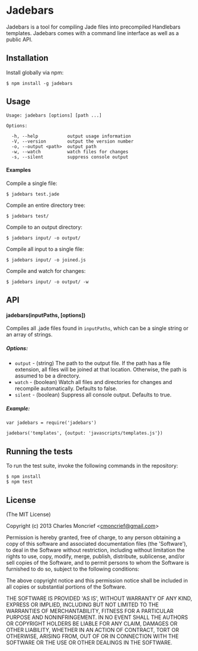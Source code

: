 # Jadebars

Jadebars is a tool for compiling Jade files into precompiled Handlebars templates. Jadebars comes with a command line interface as well as a public API.

## Installation

Install globally via npm:

    $ npm install -g jadebars

## Usage

    Usage: jadebars [options] [path ...]

    Options:

      -h, --help           output usage information
      -V, --version        output the version number
      -o, --output <path>  output path
      -w, --watch          watch files for changes
      -s, --silent         suppress console output

#### Examples

Compile a single file:
    
    $ jadebars test.jade

Compile an entire directory tree:
    
    $ jadebars test/

Compile to an output directory:
    
    $ jadebars input/ -o output/

Compile all input to a single file:
    
    $ jadebars input/ -o joined.js

Compile and watch for changes:

    $ jadebars input/ -o output/ -w

## API

#### jadebars(inputPaths, [options])

Compiles all .jade files found in `inputPaths`, which can be a single string or an array of strings. 

##### Options:

* `output` - (string) The path to the output file. If the path has a file extension, all files will be joined at that location. Otherwise, the path is assumed to be a directory.
* `watch` - (boolean) Watch all files and directories for changes and recompile automatically. Defaults to false.
* `silent` - (boolean) Suppress all console output. Defaults to true.

##### Example:

    var jadebars = require('jadebars')

    jadebars('templates', {output: 'javascripts/templates.js'})

## Running the tests

To run the test suite, invoke the following commands in the repository:

    $ npm install
    $ npm test

## License

(The MIT License)

Copyright (c) 2013 Charles Moncrief <<cmoncrief@gmail.com>>

Permission is hereby granted, free of charge, to any person obtaining
a copy of this software and associated documentation files (the
'Software'), to deal in the Software without restriction, including
without limitation the rights to use, copy, modify, merge, publish,
distribute, sublicense, and/or sell copies of the Software, and to
permit persons to whom the Software is furnished to do so, subject to
the following conditions:

The above copyright notice and this permission notice shall be
included in all copies or substantial portions of the Software.

THE SOFTWARE IS PROVIDED 'AS IS', WITHOUT WARRANTY OF ANY KIND,
EXPRESS OR IMPLIED, INCLUDING BUT NOT LIMITED TO THE WARRANTIES OF
MERCHANTABILITY, FITNESS FOR A PARTICULAR PURPOSE AND NONINFRINGEMENT.
IN NO EVENT SHALL THE AUTHORS OR COPYRIGHT HOLDERS BE LIABLE FOR ANY
CLAIM, DAMAGES OR OTHER LIABILITY, WHETHER IN AN ACTION OF CONTRACT,
TORT OR OTHERWISE, ARISING FROM, OUT OF OR IN CONNECTION WITH THE
SOFTWARE OR THE USE OR OTHER DEALINGS IN THE SOFTWARE.